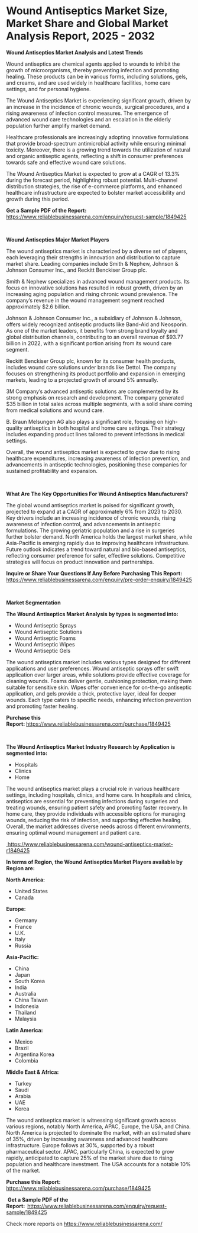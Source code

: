 <p><h1>Wound Antiseptics Market Size, Market Share and Global Market Analysis Report, 2025 - 2032</h1></p><p><strong>Wound Antiseptics Market Analysis and Latest Trends</strong></p>
<p><p>Wound antiseptics are chemical agents applied to wounds to inhibit the growth of microorganisms, thereby preventing infection and promoting healing. These products can be in various forms, including solutions, gels, and creams, and are used widely in healthcare facilities, home care settings, and for personal hygiene.</p><p>The Wound Antiseptics Market is experiencing significant growth, driven by an increase in the incidence of chronic wounds, surgical procedures, and a rising awareness of infection control measures. The emergence of advanced wound care technologies and an escalation in the elderly population further amplify market demand. </p><p>Healthcare professionals are increasingly adopting innovative formulations that provide broad-spectrum antimicrobial activity while ensuring minimal toxicity. Moreover, there is a growing trend towards the utilization of natural and organic antiseptic agents, reflecting a shift in consumer preferences towards safe and effective wound care solutions.</p><p>The Wound Antiseptics Market is expected to grow at a CAGR of 13.3% during the forecast period, highlighting robust potential. Multi-channel distribution strategies, the rise of e-commerce platforms, and enhanced healthcare infrastructure are expected to bolster market accessibility and growth during this period.</p></p>
<p><strong>Get a Sample PDF of the Report:&nbsp;</strong> <a href="https://www.reliablebusinessarena.com/enquiry/request-sample/1849425?utm_campaign=2527&utm_medium=2&utm_source=Github&utm_content=ia&utm_term=08032025&utm_id=wound-antiseptics">https://www.reliablebusinessarena.com/enquiry/request-sample/1849425</a></p>
<p>&nbsp;</p>
<p><strong>Wound Antiseptics Major Market Players</strong></p>
<p><p>The wound antiseptics market is characterized by a diverse set of players, each leveraging their strengths in innovation and distribution to capture market share. Leading companies include Smith & Nephew, Johnson & Johnson Consumer Inc., and Reckitt Benckiser Group plc.</p><p>Smith & Nephew specializes in advanced wound management products. Its focus on innovative solutions has resulted in robust growth, driven by an increasing aging population and rising chronic wound prevalence. The company’s revenue in the wound management segment reached approximately $2.6 billion.</p><p>Johnson & Johnson Consumer Inc., a subsidiary of Johnson & Johnson, offers widely recognized antiseptic products like Band-Aid and Neosporin. As one of the market leaders, it benefits from strong brand loyalty and global distribution channels, contributing to an overall revenue of $93.77 billion in 2022, with a significant portion arising from its wound care segment.</p><p>Reckitt Benckiser Group plc, known for its consumer health products, includes wound care solutions under brands like Dettol. The company focuses on strengthening its product portfolio and expansion in emerging markets, leading to a projected growth of around 5% annually.</p><p>3M Company’s advanced antiseptic solutions are complemented by its strong emphasis on research and development. The company generated $35 billion in total sales across multiple segments, with a solid share coming from medical solutions and wound care.</p><p>B. Braun Melsungen AG also plays a significant role, focusing on high-quality antiseptics in both hospital and home care settings. Their strategy includes expanding product lines tailored to prevent infections in medical settings.</p><p>Overall, the wound antiseptics market is expected to grow due to rising healthcare expenditures, increasing awareness of infection prevention, and advancements in antiseptic technologies, positioning these companies for sustained profitability and expansion.</p></p>
<p>&nbsp;</p>
<p><strong>What Are The Key Opportunities For Wound Antiseptics Manufacturers?</strong></p>
<p><p>The global wound antiseptics market is poised for significant growth, projected to expand at a CAGR of approximately 6% from 2023 to 2030. Key drivers include an increasing incidence of chronic wounds, rising awareness of infection control, and advancements in antiseptic formulations. The growing geriatric population and a rise in surgeries further bolster demand. North America holds the largest market share, while Asia-Pacific is emerging rapidly due to improving healthcare infrastructure. Future outlook indicates a trend toward natural and bio-based antiseptics, reflecting consumer preference for safer, effective solutions. Competitive strategies will focus on product innovation and partnerships.</p></p>
<p><strong>Inquire or Share Your Questions If Any Before Purchasing This Report:</strong> <a href="https://www.reliablebusinessarena.com/enquiry/pre-order-enquiry/1849425?utm_campaign=2527&utm_medium=2&utm_source=Github&utm_content=ia&utm_term=08032025&utm_id=wound-antiseptics">https://www.reliablebusinessarena.com/enquiry/pre-order-enquiry/1849425</a></p>
<p>&nbsp;</p>
<p><strong>Market Segmentation</strong></p>
<p><strong>The Wound Antiseptics Market Analysis by types is segmented into:</strong></p>
<p><ul><li>Wound Antiseptic Sprays</li><li>Wound Antiseptic Solutions</li><li>Wound Antiseptic Foams</li><li>Wound Antiseptic Wipes</li><li>Wound Antiseptic Gels</li></ul></p>
<p><p>The wound antiseptics market includes various types designed for different applications and user preferences. Wound antiseptic sprays offer swift application over larger areas, while solutions provide effective coverage for cleaning wounds. Foams deliver gentle, cushioning protection, making them suitable for sensitive skin. Wipes offer convenience for on-the-go antiseptic application, and gels provide a thick, protective layer, ideal for deeper wounds. Each type caters to specific needs, enhancing infection prevention and promoting faster healing.</p></p>
<p><strong>Purchase this Report:&nbsp;</strong><a href="https://www.reliablebusinessarena.com/purchase/1849425?utm_campaign=2527&utm_medium=2&utm_source=Github&utm_content=ia&utm_term=08032025&utm_id=wound-antiseptics">https://www.reliablebusinessarena.com/purchase/1849425</a></p>
<p>&nbsp;</p>
<p><strong>The Wound Antiseptics Market Industry Research by Application is segmented into:</strong></p>
<p><ul><li>Hospitals</li><li>Clinics</li><li>Home</li></ul></p>
<p><p>The wound antiseptics market plays a crucial role in various healthcare settings, including hospitals, clinics, and home care. In hospitals and clinics, antiseptics are essential for preventing infections during surgeries and treating wounds, ensuring patient safety and promoting faster recovery. In home care, they provide individuals with accessible options for managing wounds, reducing the risk of infection, and supporting effective healing. Overall, the market addresses diverse needs across different environments, ensuring optimal wound management and patient care.</p></p>
<p><a href="https://www.reliablebusinessarena.com/wound-antiseptics-market-r1849425?utm_campaign=2527&utm_medium=2&utm_source=Github&utm_content=ia&utm_term=08032025&utm_id=wound-antiseptics">&nbsp;https://www.reliablebusinessarena.com/wound-antiseptics-market-r1849425</a></p>
<p><strong>In terms of Region, the Wound Antiseptics Market Players available by Region are:</strong></p>
<p>
    <p> <strong> North America: </strong>
        <ul>
            <li>United States</li>
            <li>Canada</li>
        </ul>
        </p> 
    <p> <strong> Europe: </strong>
        <ul>
            <li>Germany</li>
            <li>France</li>
            <li>U.K.</li>
            <li>Italy</li>
            <li>Russia</li>
        </ul>
        </p> 
    <p> <strong> Asia-Pacific: </strong>
        <ul>
            <li>China</li>
            <li>Japan</li>
            <li>South Korea</li>
            <li>India</li>
            <li>Australia</li>
            <li>China Taiwan</li>
            <li>Indonesia</li>
            <li>Thailand</li>
            <li>Malaysia</li>
        </ul>
        </p> 
    <p> <strong> Latin America: </strong>
        <ul>
            <li>Mexico</li>
            <li>Brazil</li>
            <li>Argentina Korea</li>
            <li>Colombia</li>
        </ul>
        </p> 
    <p> <strong> Middle East & Africa: </strong>
        <ul>
            <li>Turkey</li>
            <li>Saudi</li>
            <li>Arabia</li>
            <li>UAE</li>
            <li>Korea</li>
        </ul>
    </p>
    </p>
<p><p>The wound antiseptics market is witnessing significant growth across various regions, notably North America, APAC, Europe, the USA, and China. North America is projected to dominate the market, with an estimated share of 35%, driven by increasing awareness and advanced healthcare infrastructure. Europe follows at 30%, supported by a robust pharmaceutical sector. APAC, particularly China, is expected to grow rapidly, anticipated to capture 25% of the market share due to rising population and healthcare investment. The USA accounts for a notable 10% of the market.</p></p>
<p><strong>Purchase this Report: </strong><a href="https://www.reliablebusinessarena.com/purchase/1849425?utm_campaign=2527&utm_medium=2&utm_source=Github&utm_content=ia&utm_term=08032025&utm_id=wound-antiseptics">https://www.reliablebusinessarena.com/purchase/1849425</a></p>
<p>&nbsp;<strong>Get a Sample PDF of the Report:&nbsp;&nbsp;</strong><a href="https://www.reliablebusinessarena.com/enquiry/request-sample/1849425?utm_campaign=2527&utm_medium=2&utm_source=Github&utm_content=ia&utm_term=08032025&utm_id=wound-antiseptics">https://www.reliablebusinessarena.com/enquiry/request-sample/1849425</a></p>
<p><strong></strong></p>
<p>Check more reports on <a href="https://www.reliablebusinessarena.com/?utm_campaign=2527&utm_medium=2&utm_source=Github&utm_content=ia&utm_term=08032025&utm_id=wound-antiseptics">https://www.reliablebusinessarena.com/</a></p>